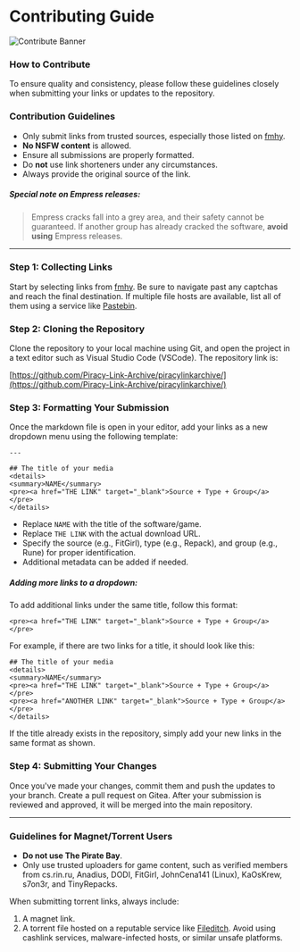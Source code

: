 


# Contributing Guide

![Contribute Banner](https://small.fileditchstuff.me/s18/aedMqAnpFqqczfvgFoT.png)

### How to Contribute

To ensure quality and consistency, please follow these guidelines closely when submitting your links or updates to the repository.

### Contribution Guidelines

- Only submit links from trusted sources, especially those listed on [fmhy](https://fmhy.net).
- **No NSFW content** is allowed.
- Ensure all submissions are properly formatted.
- Do **not** use link shorteners under any circumstances.
- Always provide the original source of the link.

##### Special note on Empress releases:

> Empress cracks fall into a grey area, and their safety cannot be guaranteed. If another group has already cracked the software, **avoid using** Empress releases.

---

### Step 1: Collecting Links

Start by selecting links from [fmhy](https://fmhy.lol). Be sure to navigate past any captchas and reach the final destination. If multiple file hosts are available, list all of them using a service like [Pastebin](https://pastebin.com).

### Step 2: Cloning the Repository

Clone the repository to your local machine using Git, and open the project in a text editor such as Visual Studio Code (VSCode). The repository link is:

[https://github.com/Piracy-Link-Archive/piracylinkarchive/](https://github.com/Piracy-Link-Archive/piracylinkarchive/)

### Step 3: Formatting Your Submission

Once the markdown file is open in your editor, add your links as a new dropdown menu using the following template:

```
---

## The title of your media
<details>
<summary>NAME</summary>
<pre><a href="THE LINK" target="_blank">Source + Type + Group</a></pre>
</details>
```

- Replace `NAME` with the title of the software/game.
- Replace `THE LINK` with the actual download URL.
- Specify the source (e.g., FitGirl), type (e.g., Repack), and group (e.g., Rune) for proper identification.
- Additional metadata can be added if needed.

##### Adding more links to a dropdown:

To add additional links under the same title, follow this format:

```
<pre><a href="THE LINK" target="_blank">Source + Type + Group</a></pre>
```

For example, if there are two links for a title, it should look like this:

```
## The title of your media
<details>
<summary>NAME</summary>
<pre><a href="THE LINK" target="_blank">Source + Type + Group</a></pre>
<pre><a href="ANOTHER LINK" target="_blank">Source + Type + Group</a></pre>
</details>
```

If the title already exists in the repository, simply add your new links in the same format as shown.

### Step 4: Submitting Your Changes

Once you've made your changes, commit them and push the updates to your branch. Create a pull request on Gitea. After your submission is reviewed and approved, it will be merged into the main repository.

---

### Guidelines for Magnet/Torrent Users

- **Do not use The Pirate Bay**.
- Only use trusted uploaders for game content, such as verified members from cs.rin.ru, Anadius, DODI, FitGirl, JohnCena141 (Linux), KaOsKrew, s7on3r, and TinyRepacks.

When submitting torrent links, always include:
1. A magnet link.
2. A torrent file hosted on a reputable service like [Fileditch](https://fileditch.com). Avoid using cashlink services, malware-infected hosts, or similar unsafe platforms.

